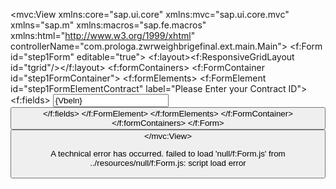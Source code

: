 <mvc:View xmlns:core="sap.ui.core" xmlns:mvc="sap.ui.core.mvc" xmlns="sap.m" xmlns:macros="sap.fe.macros"
    xmlns:html="http://www.w3.org/1999/xhtml" controllerName="com.prologa.zwrweighbrigefinal.ext.main.Main">
    <Page id="Main" title="{i18n>MainTitle}" class="myApp" >
    <content>
     <Wizard id="weighingWizard" complete="onWizardComplete" >
           <!-- STEP 1: Identification -->
      <WizardStep id="step1" title="Identification" validated="{= ${viewModel>/step1_ok} ? true : false }">
        <HBox id="step1HBox" width="100%" justifyContent="Center">
          <Panel id="step1Panel" class="stepPanel" expandable="false"> <!-- headerText="1. Identification"> -->
            <content>
              <f:Form id="step1Form" editable="true">
                <f:layout><f:ResponsiveGridLayout id="tgrid"/></f:layout>
                <f:formContainers>
                  <f:FormContainer id="step1FormContainer">
                    <f:formElements>
                      <f:FormElement id="step1FormElementContract" label="Please Enter your Contract ID">
                        <f:fields>
                         <Input id="ipContract" value="{Vbeln}" width="80%" maxLength="10" required="true" placeholder="Scan or enter Contract ID" class="sapUiSizeCompact" change=".onContractChange"/>   
                         <!--  <Input id="ipContract" 
                          value="{ path: '/Vbeln',type: 'sap.ui.model.type.Integer',constraints: 
                                 { minimum: 1, maximum: 999999 } }" maxLength="10" required="true"/>
                           -->
                          <!-- <macros:Field id="ipContract" contextPath="/ZI_WR_WEIGHINGSESSION" metaPath="Vbeln" readOnly="false"  /> -->
                          <HBox id="step1ScanRow" width="100%" justifyContent="SpaceBetween" class="sapUiMediumMarginTop">
                            <Button id="btnScanCard"
                                    width="12rem"
                                    type="Emphasized"
                                    icon="sap-icon://business-card"
                                    text="Scan Card"
                                    press="onScanCard"/>
                          </HBox>
                        </f:fields>
                      </f:FormElement>
                    </f:formElements>
                  </f:FormContainer>
                </f:formContainers>
              </f:Form>
              <HBox id="step1Buttons" justifyContent="Start" width="100%" class="sapUiMediumMarginTop">
                <Button id="btnStep1Next" text="Next" type="Emphasized" press="onNextStep" visible="false"/>
              </HBox>
            </content>
          </Panel>
        </HBox>
      </WizardStep>
</Wizard>
</content>
    </Page>
</mvc:View>

A technical error has occurred.
failed to load 'null/f:Form.js' from ../resources/null/f:Form.js: script load error
